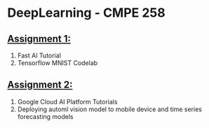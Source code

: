 # DeepLearning - CMPE 258

[Assignment 1:](https://github.com/raghavadevarajeurs/DeepLearning/tree/main/Assignment1)
-
  1. Fast AI Tutorial
  2. Tensorflow MNIST Codelab

[Assignment 2:](https://github.com/raghavadevarajeurs/DeepLearning/tree/main/Assignment2)
-
  1. Google Cloud AI Platform Tutorials
  2. Deploying automl vision model to mobile device and time series forecasting models
